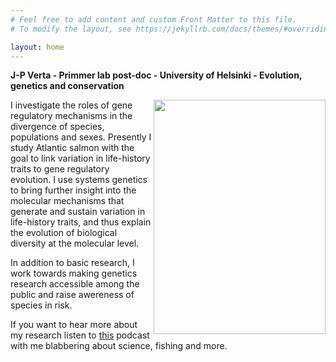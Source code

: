 ```yaml
---
# Feel free to add content and custom Front Matter to this file.
# To modify the layout, see https://jekyllrb.com/docs/themes/#overriding-theme-defaults

layout: home
---
```


**J-P Verta - Primmer lab post-doc - University of Helsinki - Evolution, genetics and conservation**

<img align="right" width="275" height="375" src="http://jpverta.github.io/figures/shakingHandsWithSalmon.jpg">

I investigate the roles of gene regulatory mechanisms in the divergence of species, populations and sexes. Presently I study Atlantic salmon with the goal to link variation in life-history traits to gene regulatory evolution. I use systems genetics to bring further insight into the molecular mechanisms that generate and sustain variation in life-history traits, and thus explain the evolution of biological diversity at the molecular level.

In addition to basic research, I work towards making genetics research accessible among the public and raise awereness of species in risk.

If you want to hear more about my research listen to [this](https://soundcloud.com/evolution-conservation-genomics-evolcongen/coffee-talk-with-jukka-pekka-verta) podcast with me blabbering about science, fishing and more.
